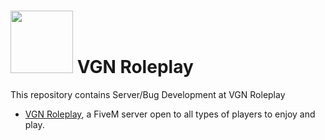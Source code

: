 # <img src="https://media.discordapp.net/attachments/955165071363932200/991380962548142170/DiscordLogo.png?width=450&height=450" width="100" height="100"> VGN Roleplay

This repository contains Server/Bug Development at VGN Roleplay 

* [VGN Roleplay](http://vgnroleplay.co.uk/), a FiveM server open to all types of players to enjoy and play.

